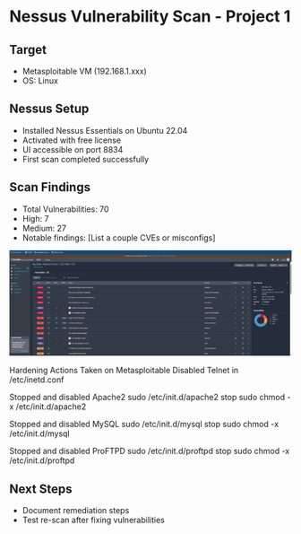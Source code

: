 # Nessus Vulnerability Scan - Project 1

## Target
- Metasploitable VM (192.168.1.xxx)
- OS: Linux

## Nessus Setup
- Installed Nessus Essentials on Ubuntu 22.04
- Activated with free license
- UI accessible on port 8834
- First scan completed successfully

## Scan Findings
- Total Vulnerabilities: 70
- High: 7
- Medium: 27
- Notable findings: [List a couple CVEs or misconfigs]

![Nessus Scan Screenshot](../ScreenshotVulScan.png)

Hardening Actions Taken on Metasploitable
Disabled Telnet in /etc/inetd.conf

Stopped and disabled Apache2
sudo /etc/init.d/apache2 stop
sudo chmod -x /etc/init.d/apache2

Stopped and disabled MySQL
sudo /etc/init.d/mysql stop
sudo chmod -x /etc/init.d/mysql

Stopped and disabled ProFTPD
sudo /etc/init.d/proftpd stop
sudo chmod -x /etc/init.d/proftpd

## Next Steps
- Document remediation steps
- Test re-scan after fixing vulnerabilities
